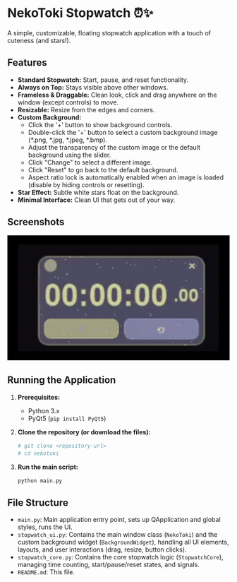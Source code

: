 # NekoToki Stopwatch ⏰✨

A simple, customizable, floating stopwatch application with a touch of cuteness (and stars!).

## Features

*   **Standard Stopwatch:** Start, pause, and reset functionality.
*   **Always on Top:** Stays visible above other windows.
*   **Frameless & Draggable:** Clean look, click and drag anywhere on the window (except controls) to move.
*   **Resizable:** Resize from the edges and corners.
*   **Custom Background:**
    *   Click the '+' button to show background controls.
    *   Double-click the '+' button to select a custom background image (*.png, *.jpg, *.jpeg, *.bmp).
    *   Adjust the transparency of the custom image or the default background using the slider.
    *   Click "Change" to select a different image.
    *   Click "Reset" to go back to the default background.
    *   Aspect ratio lock is automatically enabled when an image is loaded (disable by hiding controls or resetting).
*   **Star Effect:** Subtle white stars float on the background.
*   **Minimal Interface:** Clean UI that gets out of your way.

## Screenshots

![Video](stop.gif)
## Running the Application

1.  **Prerequisites:**
    *   Python 3.x
    *   PyQt5 (`pip install PyQt5`)

2.  **Clone the repository (or download the files):**
    ```bash
    # git clone <repository-url>
    # cd nekotoki
    ```

3.  **Run the main script:**
    ```bash
    python main.py
    ```

## File Structure

*   `main.py`: Main application entry point, sets up QApplication and global styles, runs the UI.
*   `stopwatch_ui.py`: Contains the main window class (`NekoToki`) and the custom background widget (`BackgroundWidget`), handling all UI elements, layouts, and user interactions (drag, resize, button clicks).
*   `stopwatch_core.py`: Contains the core stopwatch logic (`StopwatchCore`), managing time counting, start/pause/reset states, and signals.
*   `README.md`: This file.

